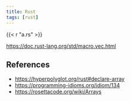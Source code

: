 ```yaml
---
title: Rust
tags: [rust]
---
```


{{< r "a.rs" >}}

<https://doc.rust-lang.org/std/macro.vec.html>

## References

- <https://hyperpolyglot.org/rust#declare-array>
- <https://programming-idioms.org/idiom/134>
- <https://rosettacode.org/wiki/Arrays>
